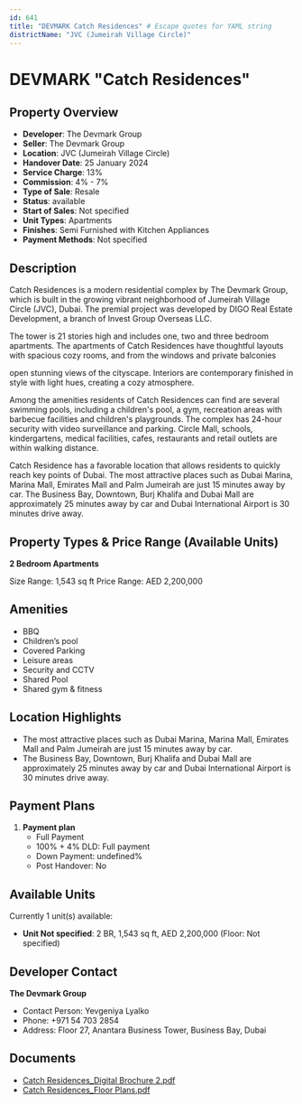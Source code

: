 ```yaml
---
id: 641
title: "DEVMARK Catch Residences" # Escape quotes for YAML string
districtName: "JVC (Jumeirah Village Circle)"
---
```


# DEVMARK "Catch Residences"

## Property Overview
- **Developer**: The Devmark Group
- **Seller**: The Devmark Group
- **Location**: JVC (Jumeirah Village Circle)
- **Handover Date**: 25 January 2024
- **Service Charge**: 13%
- **Commission**: 4% - 7%
- **Type of Sale**: Resale
- **Status**: available
- **Start of Sales**: Not specified
- **Unit Types**: Apartments
- **Finishes**: Semi Furnished with Kitchen Appliances
- **Payment Methods**: Not specified

## Description
Catch Residences is a modern residential complex by The Devmark Group, which is built in the growing vibrant neighborhood of Jumeirah Village Circle (JVC), Dubai. The premial project was developed by DIGO Real Estate Development, a branch of Invest Group Overseas LLC.

The tower is 21 stories high and includes one, two and three bedroom apartments. The apartments of Catch Residences have thoughtful layouts with spacious cozy rooms, and from the windows and private balconies 

open stunning views of the cityscape. Interiors are contemporary finished in style with light hues, creating a cozy atmosphere.

Among the amenities residents of Catch Residences can find are several swimming pools, including a children's pool, a gym, recreation areas with barbecue facilities and children's playgrounds. The complex has 24-hour security with video surveillance and parking. Circle Mall, schools, kindergartens, medical facilities, cafes, restaurants and retail outlets are within walking distance.

Catch Residence has a favorable location that allows residents to quickly reach key points of Dubai. The most attractive places such as Dubai Marina, Marina Mall, Emirates Mall and Palm Jumeirah are just 15 minutes away by car. The Business Bay, Downtown, Burj Khalifa and Dubai Mall are approximately 25 minutes away by car and Dubai International Airport is 30 minutes drive away.

## Property Types & Price Range (Available Units)
**2 Bedroom Apartments**

Size Range: 1,543 sq ft
Price Range: AED 2,200,000

## Amenities
- BBQ
- Children’s pool
- Covered Parking
- Leisure areas
- Security and CCTV
- Shared Pool
- Shared gym & fitness

## Location Highlights
- The most attractive places such as Dubai Marina, Marina Mall, Emirates Mall and Palm Jumeirah are just 15 minutes away by car.
- The Business Bay, Downtown, Burj Khalifa and Dubai Mall are approximately 25 minutes away by car and Dubai International Airport is 30 minutes drive away.

## Payment Plans
1. **Payment plan**
   - Full Payment
   - 100% + 4% DLD: Full payment
   - Down Payment: undefined%
   - Post Handover: No

## Available Units
Currently 1 unit(s) available:
- **Unit Not specified**: 2 BR, 1,543 sq ft, AED 2,200,000 (Floor: Not specified)

## Developer Contact
**The Devmark Group**
- Contact Person: Yevgeniya Lyalko
- Phone: +971 54 703 2854
- Address: Floor 27, Anantara Business Tower, Business Bay, Dubai

## Documents
- [Catch Residences_Digital Brochure 2.pdf](https://cdn.geniemap.net/2023/12/29/FJ64d28xj2RFDo9F7cOGpLBYAQFO3zVPqJH82uCt.pdf)
- [Catch Residences_Floor Plans.pdf](https://cdn.geniemap.net/2023/12/29/NKo1iEB6S0woakgbs6FBKwnVVlwsUqh23SKvI2tB.pdf)
